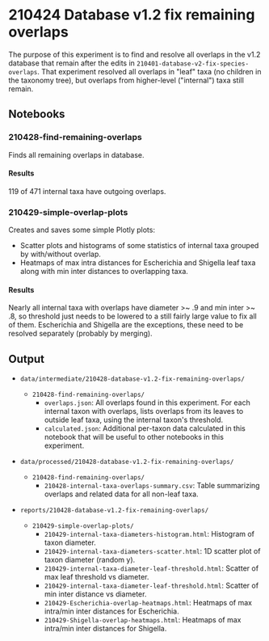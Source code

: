 # 210424 Database v1.2 fix remaining overlaps

The purpose of this experiment is to find and resolve all overlaps in the v1.2 database that remain
after the edits in `210401-database-v2-fix-species-overlaps`. That experiment resolved all overlaps
in "leaf" taxa (no children in the taxonomy tree), but overlaps from higher-level ("internal") taxa
still remain.


## Notebooks

### 210428-find-remaining-overlaps

Finds all remaining overlaps in database.

#### Results

119 of 471 internal taxa have outgoing overlaps.


### 210429-simple-overlap-plots

Creates and saves some simple Plotly plots:

* Scatter plots and histograms of some statistics of internal taxa grouped by with/without overlap.
* Heatmaps of max intra distances for Escherichia and Shigella leaf taxa along with min inter
  distances to overlapping taxa.

#### Results

Nearly all internal taxa with overlaps have diameter >~ .9 and min inter >~ .8, so threshold just
needs to be lowered to a still fairly large value to fix all of them. Escherichia and Shigella are
the exceptions, these need to be resolved separately (probably by merging).


## Output

* `data/intermediate/210428-database-v1.2-fix-remaining-overlaps/`
  * `210428-find-remaining-overlaps/`
    * `overlaps.json`: All overlaps found in this experiment. For each internal taxon with overlaps,
	  lists overlaps from its leaves to outside leaf taxa, using the internal taxon's threshold.
    * `calculated.json`: Additional per-taxon data calculated in this notebook that will be useful
      to other notebooks in this experiment.

* `data/processed/210428-database-v1.2-fix-remaining-overlaps/`
  * `210428-find-remaining-overlaps/`
    * `210428-internal-taxa-overlaps-summary.csv`: Table summarizing overlaps and related data for
      all non-leaf taxa.

* `reports/210428-database-v1.2-fix-remaining-overlaps/`
  * `210429-simple-overlap-plots/`
    * `210429-internal-taxa-diameters-histogram.html`: Histogram of taxon diameter.
    * `210429-internal-taxa-diameters-scatter.html`: 1D scatter plot of taxon diameter (random y).
    * `210429-internal-taxa-diameter-leaf-threshold.html`: Scatter of max leaf threshold vs diameter.
    * `210429-internal-taxa-diameter-leaf-threshold.html`: Scatter of min inter distance vs diameter.
    * `210429-Escherichia-overlap-heatmaps.html`: Heatmaps of max intra/min inter distances for Escherichia.
    * `210429-Shigella-overlap-heatmaps.html`: Heatmaps of max intra/min inter distances for Shigella.
